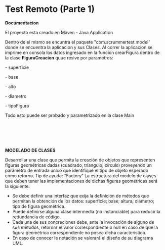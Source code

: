 # Test Remoto (Parte 1)

<p><strong>Documentacion</strong></p>
<p>El proyecto esta creado en Maven - Java Application</p>
<p>Dentro de el mismo se encuntra el paquete "com.scrummertest.model" donde se encuentra la aplicacion y sus Clases.
Al correr la aplicacion se imprime en consola los datos ingresado en la funcion crearFigura dentro de la clase <strong>FiguraCreacion</strong> quue resive por parametros:</p>
<p>- superficie
<p>- base
<p>- alto</p>
<p>- diametro</p>
<p>- tipoFigura</p>

<p>Todo esto puede ser probado y parametrizado en la clase Main</p>

<br></br>
<br></br>
<p><strong>MODELADO DE CLASES</strong></p>

Desarrollar una clase que permita la creación de objetos que representen figuras
geométricas dadas (cuadrado, triangulo, círculo) proveyendo un parámetro de entrada
único que identifiqué el tipo de objeto esperado como retorno. Tip de ayuda: “Factory”
La estructura del modelo de clases que deben tener las implementaciones de dichas
figuras geométricas será la siguiente:
- Se debe definir una interfaz que exija la definición de métodos que permitan la
obtención de los datos: superficie; base; altura; diámetro; tipo de figura
geométrica.
- Puede definirse alguna clase intermedia (no instanciable) para reducir la
redundancia de código.
- Cada una de sus concreciones debe, ante la invocación de alguno de sus
métodos, retornar el valor correspondiente o null en caso de que la figura
geométrica correspondiente no posea dicha característica.
- En caso de conocer la notación se valorará el diseño de su diagrama UML.


